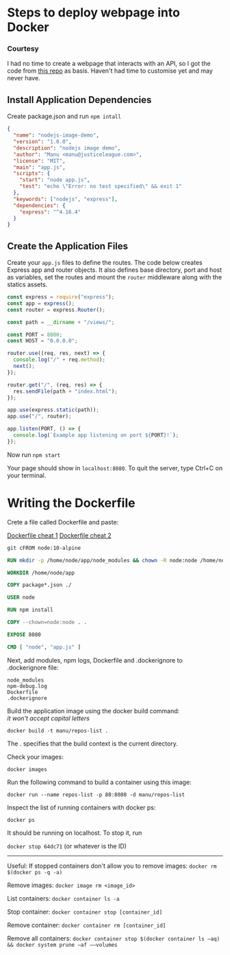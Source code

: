 # Steps to deploy webpage into Docker

### Courtesy

I had no time to create a webpage that interacts with an API, so I got the code from [this repo](https://github.com/thinkful-ei-firefly/fetch-demo-github-api) as basis. Haven't had time to customise yet and may never have.

## Install Application Dependencies

Create package.json and run `npm intall`

```json
{
  "name": "nodejs-image-demo",
  "version": "1.0.0",
  "description": "nodejs image demo",
  "author": "Manu <manu@justiceleague.com>",
  "license": "MIT",
  "main": "app.js",
  "scripts": {
    "start": "node app.js",
    "test": "echo \"Error: no test specified\" && exit 1"
  },
  "keywords": ["nodejs", "express"],
  "dependencies": {
    "express": "^4.16.4"
  }
}
```

## Create the Application Files

Create your `app.js` files to define the routes. The code below creates Express app and router objects. It also defines base directory, port and host as variables, set the routes and mount the `router` middleware along with the statics assets.

```js
const express = require("express");
const app = express();
const router = express.Router();

const path = __dirname + "/views/";

const PORT = 8080;
const HOST = "0.0.0.0";

router.use((req, res, next) => {
  console.log("/" + req.method);
  next();
});

router.get("/", (req, res) => {
  res.sendFile(path + "index.html");
});

app.use(express.static(path));
app.use("/", router);

app.listen(PORT, () => {
  console.log(`Example app listening on port ${PORT}!`);
});
```

Now run `npm start`

Your page should show in `localhost:8080`.
To quit the server, type Ctrl+C on your terminal.

# Writing the Dockerfile

Crete a file called Dockerfile and paste:

[Dockerfile cheat 1](https://kapeli.com/cheat_sheets/Dockerfile.docset/Contents/Resources/Documents/index)
[Dockerfile cheat 2](https://developer.okta.com/blog/2017/08/28/developers-guide-to-docker-part-2)

```Dockerfile
git cFROM node:10-alpine

RUN mkdir -p /home/node/app/node_modules && chown -R node:node /home/node/app

WORKDIR /home/node/app

COPY package*.json ./

USER node

RUN npm install

COPY --chown=node:node . .

EXPOSE 8080

CMD [ "node", "app.js" ]
```

Next, add modules, npm logs, Dockerfile and .dockerignore to .dockerignore file:

```
node_modules
npm-debug.log
Dockerfile
.dockerignore
```

Build the application image using the docker build command:  
_it won't accept capital letters_

`docker build -t manu/repos-list .`

The . specifies that the build context is the current directory.

Check your images:

`docker images`

Run the following command to build a container using this image:

`docker run --name repos-list -p 80:8080 -d manu/repos-list`

Inspect the list of running containers with docker ps:

`docker ps`

It should be running on localhost. To stop it, run

`docker stop 64dc71` (or whatever is the ID)

---

Useful:
If stopped containers don't allow you to remove images:
`docker rm $(docker ps -q -a)`

Remove images:
`docker image rm <image_id>`

List containers:
`docker container ls -a`

Stop container:
`docker container stop [container_id]`

Remove container:
`docker container rm [container_id]`

Remove all containers:
`docker container stop $(docker container ls –aq) && docker system prune –af ––volumes`
